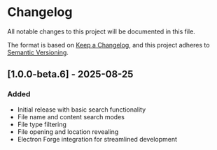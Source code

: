 # Changelog

All notable changes to this project will be documented in this file.

The format is based on [Keep a Changelog](https://keepachangelog.com/en/1.0.0/),
and this project adheres to [Semantic Versioning](https://semver.org/spec/v2.0.0.html).

## [1.0.0-beta.6] - 2025-08-25

### Added

- Initial release with basic search functionality
- File name and content search modes
- File type filtering
- File opening and location revealing
- Electron Forge integration for streamlined development
